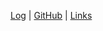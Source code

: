 ---
---

[Log](https://felixtjahyadi.github.io/os222/TXT/mylog.txt)  | 
[GitHub](https://github.com/felixtjahyadi/os222/)  | 
[Links](https://felixtjahyadi.github.io/os222/LINKS/) 
